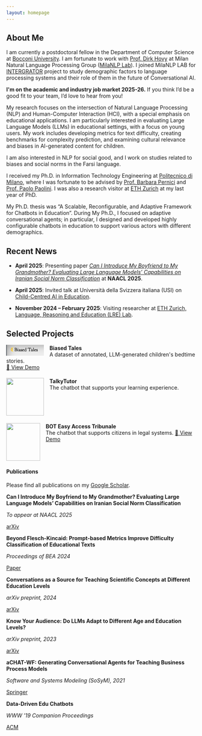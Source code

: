 ```yaml
---
layout: homepage
---
```


## About Me

I am currently a postdoctoral fellow in the Department of Computer Science at [Bocconi University](https://www.unibocconi.it/). I am fortunate to work with [Prof. Dirk Hovy](https://milanlproc.github.io/authors/1_dirk_hovy/) at Milan Natural Language Processing Group ([MilaNLP Lab](https://milanlproc.github.io/#about)). I joined MilaNLP LAB for [INTERGRATOR](https://milanlproc.github.io/project/integrator/) project to study demographic factors to language processing systems and their role of them in the future of Conversational AI. 
<p>
    <b>I'm on the academic and industry job market 2025-26.</b> If you think I’d be a good fit to your team, I’d love to hear from you!
</p>
<p>
My research focuses on the intersection of Natural Language Processing (NLP) and Human-Computer Interaction (HCI), with a special emphasis on educational applications. I am particularly interested in evaluating Large Language Models (LLMs) in educational settings, with a focus on young users. My work includes developing metrics for text difficulty, creating benchmarks for complexity prediction, and examining cultural relevance and biases in AI-generated content for children.

I am also interested in NLP for social good, and I work on studies related to biases and social norms in the Farsi language.
</p>


 I received my Ph.D. in Information Technology Engineering at [Politecnico di Milano](https://www.polimi.it/), where I was fortunate to be advised by [Prof. Barbara Pernici](https://pernici.faculty.polimi.it/) and [Prof. Paolo Paolini](https://www.deib.polimi.it/eng/people/details/60294). I was also a research visitor at [ETH Zurich](https://ethz.ch/en.html) at my last year of PhD. 
 
  My Ph.D. thesis was “A Scalable, Reconfigurable, and Adaptive Framework for Chatbots in Education”. During My Ph.D., I focused on adaptive conversational agents; in particular, I designed and developed highly configurable chatbots in education to support various actors with different demographics.

## Recent News

- **April 2025**: Presenting paper *[Can I Introduce My Boyfriend to My Grandmother? Evaluating Large Language Models’ Capabilities on Iranian Social Norm Classification](https://arxiv.org/abs/2406.09123)* at **NAACL 2025**.

- **April 2025**: Invited talk at Università della Svizzera italiana (USI) on [Child-Centred AI in Education](https://www.usi.ch/en/feeds/31424).
- **November 2024 – February 2025**: Visiting researcher at [ETH Zurich, Language, Reasoning and Education (LRE) Lab](https://lre.inf.ethz.ch/).




## Selected Projects

<div style="margin-bottom: 20px;">
  <img align="left" width="100" src="files/project-bias.png" style="margin-right: 15px;"/>
  <strong>Biased Tales</strong><br/>
  <span>A dataset of annotated, LLM-generated children's bedtime stories.</span><br/>
  <a href="files/biased-tales-demo/index.html" target="_blank">🚀 View Demo</a>
  <br clear="left"/>
</div>


<div style="margin-bottom: 20px;">
  <img align="left" width="100" height="100" src="files/project-TT.png" style="margin-right: 15px;"/>
  <strong>TalkyTutor</strong><br/>
  <span>The chatbot that supports your learning experience.</span>
  <br clear="left"/>
</div>

<div style="margin-bottom: 20px;">
  <img align="left" width="90" height="100" src="files/project-BT.jpg" style="margin-right: 15px;"/>
  <strong>BOT Easy Access Tribunale</strong><br/>
  <span>The chatbot that supports citizens in legal systems.</span>
  <a href="https://legalbot.i3lab.group/" target="_blank">🚀 View Demo</a>
  <br clear="left"/>
</div>


<div class="docs-section" id="publications">
  <h4>Publications</h4>

  <p>Please find all publications on my 
    <a href="https://scholar.google.com/citations?user=1iRLeoMAAAAJ&hl=en" target="_blank">Google Scholar</a>.  
  </p>

  <div class="paper">
    <p class="title"><b>Can I Introduce My Boyfriend to My Grandmother? Evaluating Large Language Models’ Capabilities on Iranian Social Norm Classification</b></p>
    <p><i>To appear at NAACL 2025</i></p>
    <p><a class="button" href="https://arxiv.org/abs/2406.09123" target="_blank">arXiv</a></p>
  </div>

  <div class="paper">
    <p class="title"><b>Beyond Flesch-Kincaid: Prompt-based Metrics Improve Difficulty Classification of Educational Texts</b></p>
    <p><i>Proceedings of BEA 2024</i></p>
    <p><a class="button" href="https://aclanthology.org/2024.bea-1.5" target="_blank">Paper</a></p>
  </div>

  <div class="paper">
    <p class="title"><b>Conversations as a Source for Teaching Scientific Concepts at Different Education Levels</b></p>
    <p><i>arXiv preprint, 2024</i></p>
    <p><a class="button" href="https://arxiv.org/abs/2404.10475" target="_blank">arXiv</a></p>
  </div>

  <div class="paper">
    <p class="title"><b>Know Your Audience: Do LLMs Adapt to Different Age and Education Levels?</b></p>
    <p><i>arXiv preprint, 2023</i></p>
    <p><a class="button" href="https://arxiv.org/abs/2312.02065" target="_blank">arXiv</a></p>
  </div>



  <div class="paper">
    <p class="title"><b>aCHAT-WF: Generating Conversational Agents for Teaching Business Process Models</b></p>
    <p><i>Software and Systems Modeling (SoSyM), 2021</i></p>
    <p><a class="button" href="https://doi.org/10.1007/s10270-021-00925-7" target="_blank">Springer</a></p>
  </div>



  <div class="paper">
    <p class="title"><b>Data-Driven Edu Chatbots</b></p>
    <p><i>WWW '19 Companion Proceedings</i></p>
    <p><a class="button" href="https://doi.org/10.1145/3308560.3314191" target="_blank">ACM</a></p>
  </div>
</div>





<!--
## Contact
**Address:** [Max-Planck-Institut für Informatik, Campus E1 4, 66123 Saarbrücken, Germany](https://g.page/MPI-INF)
<br>
**Office Location:** E1 4 - 609 &nbsp;&nbsp;&nbsp;&nbsp;&nbsp;&nbsp; **Phone:** +49 681 9325 2109
-->
